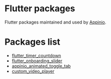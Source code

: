 # Flutter packages
Flutter packages maintained and used by [Appinio](https://appinio.com).


# Packages list
- [flutter_timer_countdown](packages/flutter_timer_countdown/)
- [flutter_onboarding_slider](packages/flutter_onboarding_slider/)
- [appinio_animated_toggle_tab](packages/appinio_animated_toggle_tab/)
- [custom_video_player](packages/custom_video_player/)
